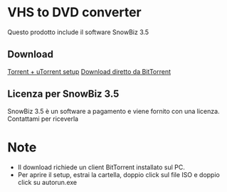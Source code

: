 # VHS to DVD converter
Questo prodotto include il software SnowBiz 3.5
## Download
[Torrent + uTorrent setup](https://vichingo455.github.io/VHS%20to%20DVD%20Converter/RAR/TECH%20SIDE%20by%20vichingo455.rar)
[Download diretto da BitTorrent](magnet:?xt=urn:btih:244D7DBC894523485BDEEC1838638E858DACB034&dn=TECH%20SIDE&tr=udp%3a%2f%2ftracker.openbittorrent.com%3a80%2fannounce&tr=udp%3a%2f%2ftracker.opentrackr.org%3a1337%2fannounce)
## Licenza per SnowBiz 3.5
SnowBiz 3.5 è un software a pagamento e viene fornito con una licenza. Contattami per riceverla

# Note
* Il download richiede un client BitTorrent installato sul PC.
* Per aprire il setup, estrai la cartella, doppio click sul file ISO e doppio click su autorun.exe
